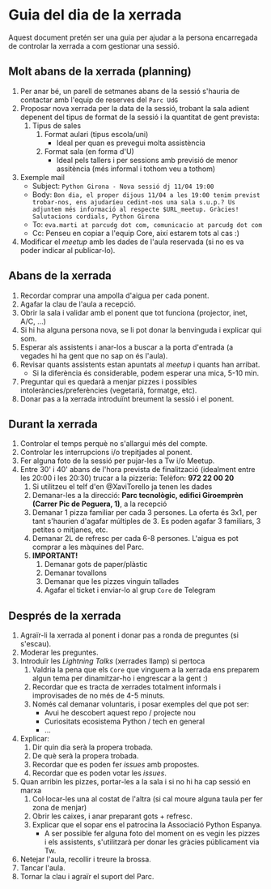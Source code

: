 # Guia del dia de la xerrada

Aquest document pretén ser una guia per ajudar a la persona encarregada de controlar la xerrada a com gestionar una sessió.

## Molt abans de la xerrada (planning)
1. Per anar bé, un parell de setmanes abans de la sessió s'hauria de contactar amb l'equip de reserves del `Parc UdG`
2. Proposar nova xerrada per la data de la sessió, trobant la sala adient depenent del tipus de format de la sessió i la quantitat de gent prevista:
    1. Tipus de sales
        1. Format aulari (tipus escola/uni)
            - Ideal per quan es prevegui molta assistència
        2. Format sala (en forma d'U)
            - Ideal pels tallers i per sessions amb previsió de menor assitència (més informal i tothom veu a tothom)
2. Exemple mail
    - Subject: `Python Girona - Nova sessió dj 11/04 19:00`
    - Body: `Bon dia, el proper dijous 11/04 a les 19:00 tenim previst trobar-nos, ens ajudaríeu cedint-nos una sala s.u.p.? Us adjuntem més informació al respecte $URL_meetup. Gràcies! Salutacions cordials, Python Girona`
    - To: `eva.marti at parcudg dot com, comunicacio at parcudg dot com`
    - Cc: Penseu en copiar a l'equip Core, així estarem tots al cas :)
3. Modificar el _meetup_ amb les dades de l'aula reservada (si no es va poder indicar al publicar-lo).

## Abans de la xerrada
1. Recordar comprar una ampolla d'aigua per cada ponent.
2. Agafar la clau de l'aula a recepció.
3. Obrir la sala i validar amb el ponent que tot funciona (projector, inet, A/C, ...)
4. Si hi ha alguna persona nova, se li pot donar la benvinguda i explicar qui som.
5. Esperar als assistents i anar-los a buscar a la porta d'entrada (a vegades hi ha gent que no sap on és l'aula).
6. Revisar quants assistents estan apuntats al _meetup_ i quants han arribat.
   - Si la diferència és considerable, podem esperar una mica, 5-10 min.
7. Preguntar qui es quedarà a menjar pizzes i possibles intoleràncies/preferències (vegetarià, formatge, etc).
8. Donar pas a la xerrada introduïnt breument la sessió i el ponent.

## Durant la xerrada
1. Controlar el temps perquè no s'allargui més del compte.
2. Controlar les interrupcions i/o trepitjades al ponent.
3. Fer alguna foto de la sessió per pujar-les a Tw i/o Meetup.
4. Entre 30' i 40' abans de l'hora prevista de finalització (idealment entre les 20:00 i les 20:30) trucar a la pizzeria: Telèfon: **972 22 00 20**
   1. Si utilitzeu el telf d'en @XaviTorello ja tenen les dades
   2. Demanar-les a la direcció:
        **Parc tecnològic, edifici Giroemprèn (Carrer Pic de Peguera, 1)**, a la recepció
   3. Demanar 1 pizza familiar per cada 3 persones. La oferta és 3x1, per tant s'haurien d'agafar múltiples de 3. Es poden agafar 3 familiars, 3 petites o mitjanes, etc.
   4. Demanar 2L de refresc per cada 6-8 persones. L'aigua es pot comprar a les màquines del Parc.
   5. **IMPORTANT!**
      1. Demanar gots de paper/plàstic
      1. Demanar tovallons
      2. Demanar que les pizzes vinguin tallades
      3. Agafar el ticket i enviar-lo al grup `Core` de Telegram

## Després de la xerrada
1. Agraïr-li la xerrada al ponent i donar pas a ronda de preguntes (si s'escau).
2. Moderar les preguntes.
3. Introduïr les _Lightning Talks_ (xerrades llamp) si pertoca
   1. Valdria la pena que els `Core` que vinguem a la xerrada ens preparem algun tema per dinamitzar-ho i engrescar a la gent :)
   2. Recordar que es tracta de xerrades totalment informals i improvisades de no més de 4-5 minuts.
   3. Només cal demanar voluntaris, i posar exemples del que pot ser:
      - Avui he descobert aquest repo / projecte nou
      - Curiositats ecosistema Python / tech en general
      - ...
4. Explicar:
   1. Dir quin dia serà la propera trobada.
   2. De què serà la propera trobada.
   3. Recordar que es poden fer _issues_ amb propostes.
   4. Recordar que es poden votar les _issues_.
5. Quan arribin les pizzes, portar-les a la sala i si no hi ha cap sessió en marxa 
   1. Col·locar-les una al costat de l'altra (si cal moure alguna taula per fer zona de menjar)   
   2. Obrir les caixes, i anar preparant gots + refresc.
   3. Explicar que el sopar ens el patrocina la Associació Python Espanya.
      - A ser possible fer alguna foto del moment on es vegin les pizzes i els assistents, s'utilitzarà per donar les gràcies públicament via Tw.
6. Netejar l'aula, recollir i treure la brossa.
7. Tancar l'aula.
8. Tornar la clau i agraïr el suport del Parc.
